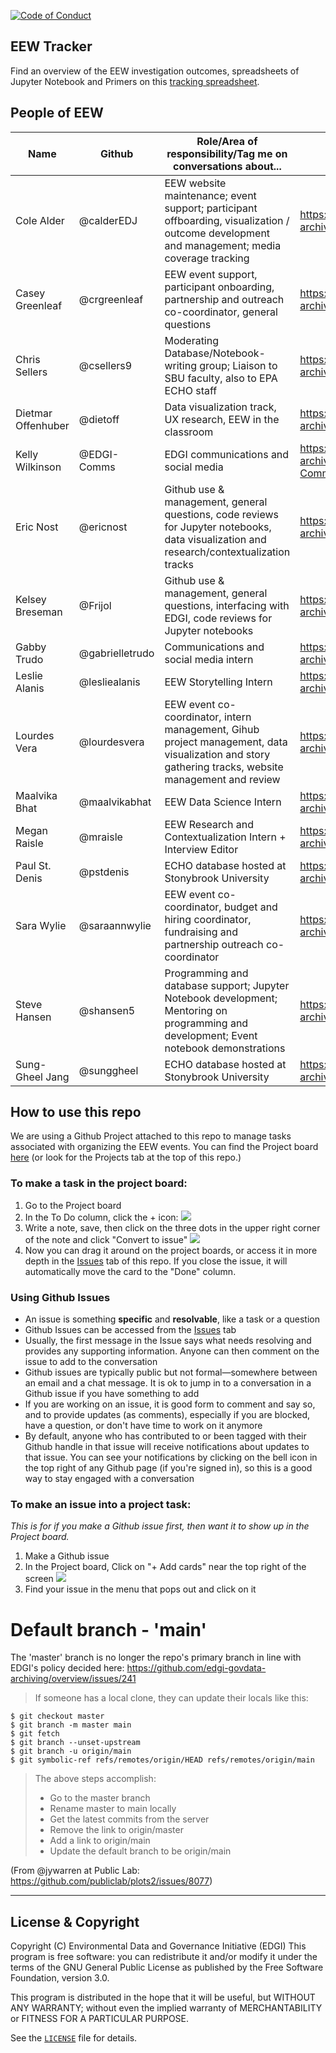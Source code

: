   [![Code of Conduct](https://img.shields.io/badge/%E2%9D%A4-code%20of%20conduct-blue.svg?style=flat)](https://github.com/edgi-govdata-archiving/overview/blob/master/CONDUCT.md)

## EEW Tracker
Find an overview of the EEW investigation outcomes, spreadsheets of Jupyter Notebook and Primers on this [tracking spreadsheet](https://docs.google.com/spreadsheets/d/1Z2rBoGqb_SXW6oAu12A6TCWEJGV1pk0YxL13P_Z5Wlw/edit#gid=1601968109).

## People of EEW
| Name | Github | Role/Area of responsibility/Tag me on conversations about... | Assigned issues |
| ------|--------|----------------------|-|
| Cole Alder | @calderEDJ |EEW website maintenance; event support; participant offboarding, visualization / outcome development and management; media coverage tracking  | https://github.com/edgi-govdata-archiving/EEW_Planning/issues/assigned/calderEDJ |
| Casey Greenleaf | @crgreenleaf |EEW event support, participant onboarding, partnership and outreach co-coordinator, general questions   | https://github.com/edgi-govdata-archiving/EEW_Planning/issues/assigned/crgreenleaf |
| Chris Sellers | @csellers9 | Moderating Database/Notebook-writing group; Liaison to SBU faculty, also to EPA ECHO staff | https://github.com/edgi-govdata-archiving/EEW_Planning/issues/assigned/csellers9 |
| Dietmar Offenhuber | @dietoff |Data visualization track, UX research, EEW in the classroom| https://github.com/edgi-govdata-archiving/EEW_Planning/issues/assigned/dietoff |
| Kelly Wilkinson | @EDGI-Comms|EDGI communications and social media | https://github.com/edgi-govdata-archiving/EEW_Planning/issues/assigned/EDGI-Comms |
| Eric Nost | @ericnost  | Github use & management, general questions, code reviews for Jupyter notebooks, data visualization and research/contextualization tracks | https://github.com/edgi-govdata-archiving/EEW_Planning/issues/assigned/ericnost |
| Kelsey Breseman | @Frijol | Github use & management, general questions, interfacing with EDGI, code reviews for Jupyter notebooks | https://github.com/edgi-govdata-archiving/EEW_Planning/issues/assigned/frijol
| Gabby Trudo| @gabrielletrudo | Communications and social media intern| https://github.com/edgi-govdata-archiving/EEW_Planning/issues/assigned/gabrielletrudo |
| Leslie Alanis| @lesliealanis | EEW Storytelling Intern | https://github.com/edgi-govdata-archiving/EEW_Planning/issues/assigned/lesliealanis |
| Lourdes Vera | @lourdesvera |EEW event co-coordinator, intern management, Gihub project management, data visualization and story gathering tracks, website management and review| https://github.com/edgi-govdata-archiving/EEW_Planning/issues/assigned/lourdesvera |
| Maalvika Bhat | @maalvikabhat | EEW Data Science Intern | https://github.com/edgi-govdata-archiving/EEW_Planning/issues/assigned/maalvikabhat |
| Megan Raisle | @mraisle | EEW Research and Contextualization Intern + Interview Editor | https://github.com/edgi-govdata-archiving/EEW_Planning/issues/assigned/mraisle |
| Paul St. Denis | @pstdenis | ECHO database hosted at Stonybrook University  | https://github.com/edgi-govdata-archiving/EEW_Planning/issues/assigned/pstdenis |
| Sara Wylie | @saraannwylie | EEW event co-coordinator, budget and hiring coordinator, fundraising and partnership outreach co-coordinator | https://github.com/edgi-govdata-archiving/EEW_Planning/issues/assigned/saraannwylie |
| Steve Hansen | @shansen5 | Programming and database support; Jupyter Notebook development; Mentoring on programming and development; Event notebook demonstrations| https://github.com/edgi-govdata-archiving/EEW_Planning/issues/assigned/shansen5 |
| Sung-Gheel Jang | @sunggheel | ECHO database hosted at Stonybrook University | https://github.com/edgi-govdata-archiving/EEW_Planning/issues/assigned/sunggheel |

## How to use this repo
We are using a Github Project attached to this repo to manage tasks associated with organizing the EEW events. You can find the Project board [here](https://github.com/edgi-govdata-archiving/EEW_Planning/projects/1) (or look for the Projects tab at the top of this repo.)

### To make a task in the project board:
1. Go to the Project board
1. In the To Do column, click the + icon: ![](https://user-images.githubusercontent.com/454690/79391336-38ffe280-7f26-11ea-8913-42f905098fd4.png)
1. Write a note, save, then click on the three dots in the upper right corner of the note and click "Convert to issue" ![](https://user-images.githubusercontent.com/454690/79391335-38674c00-7f26-11ea-97ec-1b94606935b9.png)
1. Now you can drag it around on the project boards, or access it in more depth in the [Issues](https://github.com/edgi-govdata-archiving/EEW_Planning/issues) tab of this repo. If you close the issue, it will automatically move the card to the "Done" column.

### Using Github Issues
* An issue is something **specific** and **resolvable**, like a task or a question
* Github Issues can be accessed from the [Issues](https://github.com/edgi-govdata-archiving/EEW_Planning/issues) tab
* Usually, the first message in the Issue says what needs resolving and provides any supporting information. Anyone can then comment on the issue to add to the conversation
* Github issues are typically public but not formal—somewhere between an email and a chat message. It is ok to jump in to a conversation in a Github issue if you have something to add
* If you are working on an issue, it is good form to comment and say so, and to provide updates (as comments), especially if you are blocked, have a question, or don't have time to work on it anymore
* By default, anyone who has contributed to or been tagged with their Github handle in that issue will receive notifications about updates to that issue. You can see your notifications by clicking on the bell icon in the top right of any Github page (if you're signed in), so this is a good way to stay engaged with a conversation

### To make an issue into a project task:
*This is for if you make a Github issue first, then want it to show up in the Project board.*

1. Make a Github issue
2. In the Project board, Click on "+ Add cards" near the top right of the screen ![](https://user-images.githubusercontent.com/454690/79391908-436eac00-7f27-11ea-97b7-84df31d2c60a.png)
3. Find your issue in the menu that pops out and click on it

# Default branch - 'main'
The 'master' branch is no longer the repo's primary branch in line with EDGI's policy decided here: https://github.com/edgi-govdata-archiving/overview/issues/241

> If someone has a local clone, they can update their locals like this:
```
$ git checkout master
$ git branch -m master main
$ git fetch
$ git branch --unset-upstream
$ git branch -u origin/main
$ git symbolic-ref refs/remotes/origin/HEAD refs/remotes/origin/main
```
> The above steps accomplish:
> - Go to the master branch
> - Rename master to main locally
> - Get the latest commits from the server
> - Remove the link to origin/master
> - Add a link to origin/main
> - Update the default branch to be origin/main

(From @jywarren at Public Lab: https://github.com/publiclab/plots2/issues/8077)

---

## License & Copyright

Copyright (C) <year> Environmental Data and Governance Initiative (EDGI)
This program is free software: you can redistribute it and/or modify it under the terms of the GNU General Public License as published by the Free Software Foundation, version 3.0.

This program is distributed in the hope that it will be useful, but WITHOUT ANY WARRANTY; without even the implied warranty of MERCHANTABILITY or FITNESS FOR A PARTICULAR PURPOSE.

See the [`LICENSE`](/LICENSE) file for details.
